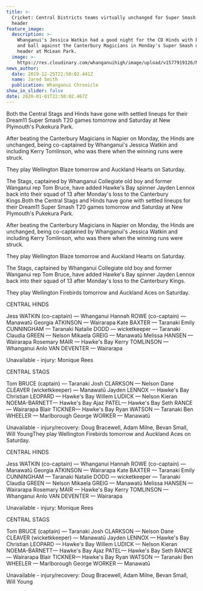 ```yaml
---
title: >-
  Cricket: Central Districts teams virtually unchanged for Super Smash double
  header
feature_image:
  description: >-
    Whanganui's Jessica Watkin had a good night for the CD Hinds with both bat
    and ball against the Canterbury Magicians in Monday's Super Smash double
    header at McLean Park.
  image: >-
    https://res.cloudinary.com/whanganuihigh/image/upload/v1577919126/News/Chron_26.12.19.jpg
news_author:
  date: 2019-12-25T22:50:02.441Z
  name: Jared Smith
  publication: Whanganui Chronicle
show_in_slider: false
date: 2020-01-01T22:50:02.467Z
---
```


Both the Central Stags and Hinds have gone with settled lineups for their Dream11 Super Smash T20 games tomorrow and Saturday at New Plymouth's Pukekura Park.

After beating the Canterbury Magicians in Napier on Monday, the Hinds are unchanged, being co-captained by Whanganui's Jessica Watkin and including Kerry Tomlinson, who was there when the winning runs were struck.

They play Wellington Blaze tomorrow and Auckland Hearts on Saturday.

The Stags, captained by Whanganui Collegiate old boy and former Wanganui rep Tom Bruce, have added Hawke's Bay spinner Jayden Lennox back into their squad of 13 after Monday's loss to the Canterbury Kings.Both the Central Stags and Hinds have gone with settled lineups for their Dream11 Super Smash T20 games tomorrow and Saturday at New Plymouth's Pukekura Park.

After beating the Canterbury Magicians in Napier on Monday, the Hinds are unchanged, being co-captained by Whanganui's Jessica Watkin and including Kerry Tomlinson, who was there when the winning runs were struck.

They play Wellington Blaze tomorrow and Auckland Hearts on Saturday.

The Stags, captained by Whanganui Collegiate old boy and former Wanganui rep Tom Bruce, have added Hawke's Bay spinner Jayden Lennox back into their squad of 13 after Monday's loss to the Canterbury Kings.

They play Wellington Firebirds tomorrow and Auckland Aces on Saturday.

CENTRAL HINDS

Jess WATKIN (co-captain) — Whanganui
Hannah ROWE (co-captain) — Manawatū
Georgia ATKINSON — Wairarapa
Kate BAXTER — Taranaki
Emily CUNNINGHAM — Taranaki
Natalie DODD — wicketkeeper — Taranaki
Claudia GREEN — Nelson
Mikaela GREIG — Manawatū
Melissa HANSEN — Wairarapa
Rosemary MAIR — Hawke's Bay
Kerry TOMLINSON — Whanganui
Anlo VAN DEVENTER — Wairarapa

Unavailable - injury: Monique Rees

CENTRAL STAGS

Tom BRUCE (captain) — Taranaki
Josh CLARKSON — Nelson
Dane CLEAVER (wicketkkeeper) — Manawatū
Jayden LENNOX — Hawke's Bay
Christian LEOPARD — Hawke's Bay
Willem LUDICK — Nelson
Kieran NOEMA-BARNETT— Hawke's Bay
Ajaz PATEL— Hawke's Bay
Seth RANCE — Wairarapa
Blair TICKNER— Hawke's Bay
Ryan WATSON — Taranaki
Ben WHEELER — Marlborough
George WORKER — Manawatū

Unavailable - injury/recovery: Doug Bracewell, Adam Milne, Bevan Small, Will YoungThey play Wellington Firebirds tomorrow and Auckland Aces on Saturday.

CENTRAL HINDS

Jess WATKIN (co-captain) — Whanganui
Hannah ROWE (co-captain) — Manawatū
Georgia ATKINSON — Wairarapa
Kate BAXTER — Taranaki
Emily CUNNINGHAM — Taranaki
Natalie DODD — wicketkeeper — Taranaki
Claudia GREEN — Nelson
Mikaela GREIG — Manawatū
Melissa HANSEN — Wairarapa
Rosemary MAIR — Hawke's Bay
Kerry TOMLINSON — Whanganui
Anlo VAN DEVENTER — Wairarapa

Unavailable - injury: Monique Rees

CENTRAL STAGS

Tom BRUCE (captain) — Taranaki
Josh CLARKSON — Nelson
Dane CLEAVER (wicketkkeeper) — Manawatū
Jayden LENNOX — Hawke's Bay
Christian LEOPARD — Hawke's Bay
Willem LUDICK — Nelson
Kieran NOEMA-BARNETT— Hawke's Bay
Ajaz PATEL— Hawke's Bay
Seth RANCE — Wairarapa
Blair TICKNER— Hawke's Bay
Ryan WATSON — Taranaki
Ben WHEELER — Marlborough
George WORKER — Manawatū

Unavailable - injury/recovery: Doug Bracewell, Adam Milne, Bevan Small, Will Young
